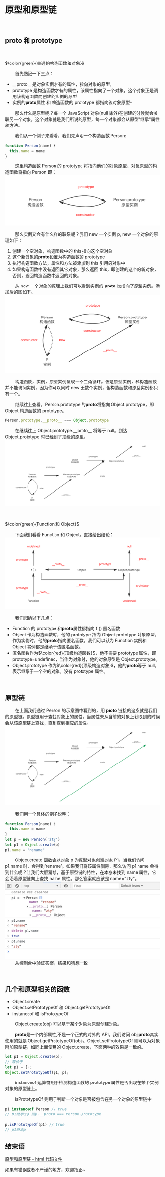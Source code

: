 # 原型和原型链

<br/>

## **proto** 和 prototype

<br/>

$\color{green}{普通的构造函数和对象}$

&emsp;&emsp; 首先熟记一下三点：

- \_\_proto\_\_ 是对象实例才有的属性，指向对象的原型。
- prototype 是构造函数才有的属性，该属性指向了一个对象，这个对象正是调用该构造函数而创建的实例的原型
- 实例的**proto**属性 和 构造函数的 prototype 都指向该对象原型-

&emsp;&emsp; 那么什么是原型呢？每一个 JavaScript 对象(null 除外)在创建的时候就会关联另一个对象，这个对象就是我们所说的原型，每一个对象都会从原型"继承"属性和方法。

&emsp;&emsp; 我们从一个例子来看看，我们先声明一个构造函数 Person:

```Javascript
function Person(name) {
  this.name = name
}
```

&emsp;&emsp; 这里构造函数 Person 的 prototype 将指向他们的对象原型，对象原型的构造函数将指向 Person 即： ![avatar](../assets/img/proto_1.png)

&emsp;&emsp; 那么实例又会有什么样的联系呢？我们 new 一个实例 p, new 一个对象的原理如下：

1. 创建一个空对象，构造函数中的 this 指向这个空对象
2. 这个新对象的**proto**设置为构造函数的 prototype
3. 执行构造函数方法，属性和方法被添加到 this 引用的对象中
4. 如果构造函数中没有返回其它对象，那么返回 this，即创建的这个的新对象，否则，返回构造函数中返回的对象。

&emsp;&emsp; 从 new 一个对象的原理上我们可以看到实例的 **proto** 也指向了原型实例。添加后的图如下。 ![avatar](../assets/img/proto_2.png)

&emsp;&emsp; 构造函数，实例，原型实例呈现一个三角循环。但是原型实例，和构造函数并不能访问实例，因为你可以同时 new 无数个实例，但构造函数和原型实例都只有一个。

&emsp;&emsp; 继续往上查看，Person.prototype 的**proto**将指向 Object.prototype，即 Object 构造函数的 prototype。

```Javascript
Person.prototype.__proto__ === Object.prototype
```

&emsp;&emsp; 在继续往上 Object.prototype.\_\_proto\_\_ 将等于 null。到达 Object.prototype 时已经到了顶级的原型。 ![avatar](../assets/img/proto_3.png)

<br/>

$\color{green}{Function 和 Object}$

&emsp;&emsp; 下面我们看看 Function 和 Object。直接给出结论： ![avatar](../assets/img/proto_4.png)

&emsp;&emsp; 我们归纳以下几点：

- Function 的 prototype 和**proto**属性都指向 f () 匿名函数
- Object 作为构造函数时，他的 prototype 指向 Object.prototype 对象原型，作为实例时，他的**proto**指向匿名函数。我们可以认为 Function 实例和 Object 实例都是继承于该匿名函数。
- 匿名函数作为$\color{red}{顶级构造函数}$，他不需要 prototype 属性，即 prototype=undefined，当作为对象时，他的对象原型是 Object.prototype。
- Object.prototype 作为$\color{red}{顶级构造对象}$，他的**proto**等于 null，表示继承于一个空的对象。没有 prototype 属性。

<br/>

## 原型链

&emsp;&emsp; 在上面我们通过 Person 的示意图中看到的，用 **proto** 链接的这条就是我们的原型链。原型链用于查找对象上的属性，当属性未从当前的对象上获取到的时候会从该原型链上查找，直到查到相应的属性。 ![avatar](../assets/img/proto_5.png)

&emsp;&emsp; 我们用一个具体的例子说明：

```Javascript
function Person(name) {
  this.name = name
}
let p = new Person('zty')
let p1 = Object.create(p)
p1.name = "rename"
```

&emsp;&emsp; Object.create 函数会以对象 p 为原型对象创建对象 P1，当我们访问 p1.name 时，会得到‘rename’。如果我们将该属性删除，那么访问 p1.name 会得到什么呢？让我们大胆猜想，基于原型链的特性，在本身未找到 name 属性，它会沿着原型链向上查找 name 属性。那么答案就应该是 name="zty"。 ![avatar](../assets/img/proto_6.jpg) &emsp;&emsp; 从控制台中验证答案。结果和猜想一致

<br/>

## 几个和原型相关的函数

- Object.create
- Object.setPrototypeOf 和 Object.getPrototypeOf
- instanceof 和 isPrototypeOf

&emsp;&emsp; Object.create(obj) 可以基于某个对象为原型创建对象。

&emsp;&emsp; **proto**是一个内部属性,不是一个正式的对外的 API。我们访问 obj.**proto**其实使用的就是 Object.getPrototypeOf(obj)。Object.setPrototypeOf 则可以为对象附加原型链。如同上面使用的 Object.create，下面两种的效果是一致的。

```javascript
let p1 = Object.create(p);
// 等价于
let p1 = {};
Object.setPrototypeOf(p1, p);
```

&emsp;&emsp; instanceof 运算符用于检测构造函数的 prototype 属性是否出现在某个实例对象的原型链上。

&emsp;&emsp; isPrototypeOf 则用于判断一个对象是否被包含在另一个对象的原型链中

```javascript
p1 instanceof Person // true
// p1继承于p 而p.__proto === Person.prototype
​
p.isPrototypeOf(p1) // true
// p1继承p
```

## 结束语

<a href="../../case/html/js/__proto__type.html" >原型和原型链 - html 代码文件</a>

如果有错误或者不严谨的地方，欢迎指正~
